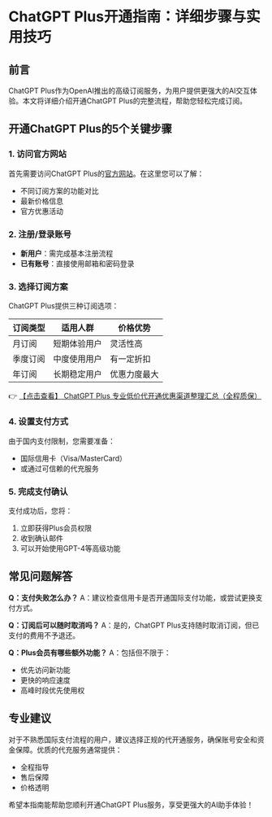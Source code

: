# ChatGPT Plus开通指南：详细步骤与实用技巧

## 前言
ChatGPT Plus作为OpenAI推出的高级订阅服务，为用户提供更强大的AI交互体验。本文将详细介绍开通ChatGPT Plus的完整流程，帮助您轻松完成订阅。

## 开通ChatGPT Plus的5个关键步骤

### 1. 访问官方网站
首先需要访问ChatGPT Plus的[官方网站](https://bit.ly/DaiKai)。在这里您可以了解：
- 不同订阅方案的功能对比
- 最新价格信息
- 官方优惠活动

### 2. 注册/登录账号
- **新用户**：需完成基本注册流程
- **已有账号**：直接使用邮箱和密码登录

### 3. 选择订阅方案
ChatGPT Plus提供三种订阅选项：

| 订阅类型 | 适用人群 | 价格优势 |
|---------|---------|---------|
| 月订阅 | 短期体验用户 | 灵活性高 |
| 季度订阅 | 中度使用用户 | 有一定折扣 |
| 年订阅 | 长期稳定用户 | 优惠力度最大 |

👉 [【点击查看】 ChatGPT Plus 专业低价代开通优惠渠道整理汇总（全程质保）](https://bit.ly/DaiKai)

### 4. 设置支付方式
由于国内支付限制，您需要准备：
- 国际信用卡（Visa/MasterCard）
- 或通过可信赖的代充服务

### 5. 完成支付确认
支付成功后，您将：
1. 立即获得Plus会员权限
2. 收到确认邮件
3. 可以开始使用GPT-4等高级功能

## 常见问题解答
**Q：支付失败怎么办？**
A：建议检查信用卡是否开通国际支付功能，或尝试更换支付方式。

**Q：订阅后可以随时取消吗？**
A：是的，ChatGPT Plus支持随时取消订阅，但已支付的费用不予退还。

**Q：Plus会员有哪些额外功能？**
A：包括但不限于：
- 优先访问新功能
- 更快的响应速度
- 高峰时段优先使用权

## 专业建议
对于不熟悉国际支付流程的用户，建议选择正规的代开通服务，确保账号安全和资金保障。优质的代充服务通常提供：
- 全程指导
- 售后保障
- 价格透明

希望本指南能帮助您顺利开通ChatGPT Plus服务，享受更强大的AI助手体验！